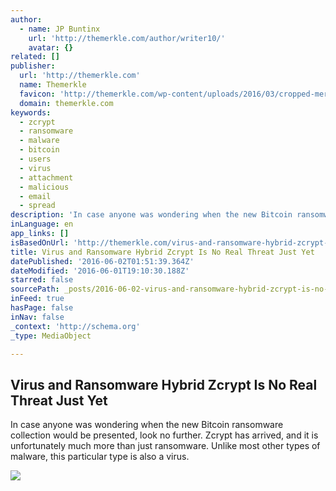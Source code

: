 ```yaml
---
author:
  - name: JP Buntinx
    url: 'http://themerkle.com/author/writer10/'
    avatar: {}
related: []
publisher:
  url: 'http://themerkle.com'
  name: Themerkle
  favicon: 'http://themerkle.com/wp-content/uploads/2016/03/cropped-merkle-white-1-192x192.png'
  domain: themerkle.com
keywords:
  - zcrypt
  - ransomware
  - malware
  - bitcoin
  - users
  - virus
  - attachment
  - malicious
  - email
  - spread
description: 'In case anyone was wondering when the new Bitcoin ransomware collection would be presented, look no further. Zcrypt has arrived, and it is unfortunately much more than just ransomware. Unlike most other types of malware, this particular type is also a virus.'
inLanguage: en
app_links: []
isBasedOnUrl: 'http://themerkle.com/virus-and-ransomware-hybrid-zcrypt-is-no-real-threat-just-yet/'
title: Virus and Ransomware Hybrid Zcrypt Is No Real Threat Just Yet
datePublished: '2016-06-02T01:51:39.364Z'
dateModified: '2016-06-01T19:10:30.188Z'
starred: false
sourcePath: _posts/2016-06-02-virus-and-ransomware-hybrid-zcrypt-is-no-real-threat-just-ye.md
inFeed: true
hasPage: false
inNav: false
_context: 'http://schema.org'
_type: MediaObject

---
```

<article style=""><h1>Virus and Ransomware Hybrid Zcrypt Is No Real Threat Just Yet</h1><p>In case anyone was wondering when the new Bitcoin ransomware collection would be presented, look no further. Zcrypt has arrived, and it is unfortunately much more than just ransomware. Unlike most other types of malware, this particular type is also a virus.</p><img src="http://themerkle.com/wp-content/uploads/2016/06/shutterstock_255640609.jpg" /></article>